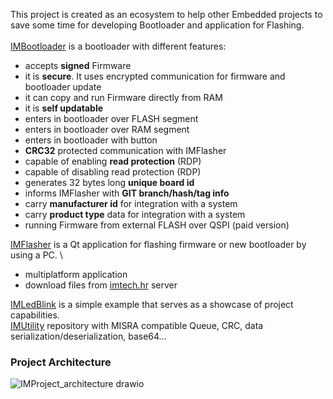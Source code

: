 This project is created as an ecosystem to help other Embedded projects to save some time for developing Bootloader and application for Flashing.\
\
[IMBootloader](https://github.com/IMProject/IMBootloader) is a bootloader with different features:
- accepts <b>signed</b> Firmware
- it is <b>secure</b>. It uses encrypted communication for firmware and bootloader update
- it can copy and run Firmware directly from RAM
- it is  <b>self updatable </b>
- enters in bootloader over FLASH segment
- enters in bootloader over RAM segment
- enters in bootloader with button
- <b>CRC32</b> protected communication with IMFlasher
- capable of enabling <b>read protection</b> (RDP)
- capable of disabling read protection (RDP)
- generates 32 bytes long <b>unique board id</b>
- informs IMFlasher with  <b>GIT branch/hash/tag info</b>
- carry  <b>manufacturer id</b> for integration with a system
- carry <b>product type</b> data for integration with a system
- running Firmware from external FLASH over QSPI (paid version)


[IMFlasher](https://github.com/IMProject/IMFlasher) is a Qt application for flashing firmware or new bootloader by using a PC. \
- multiplatform application
- download files from [imtech.hr](https://imtech.hr) server

[IMLedBlink](https://github.com/IMProject/IMLedBlink) is a simple example that serves as a showcase of project capabilities. \
[IMUtility](https://github.com/IMProject/IMUtility) repository with MISRA compatible Queue, CRC, data serialization/deserialization, base64... 


### Project Architecture
![IMProject_architecture drawio](https://user-images.githubusercontent.com/10188706/166161827-8685d38a-fb8c-4b8a-bcd6-eb103b810c17.png)

